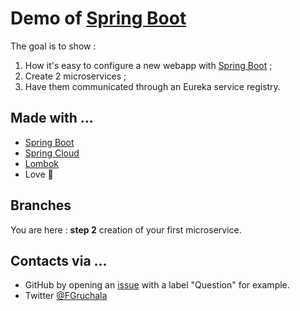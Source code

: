 # Demo of [Spring Boot](https://projects.spring.io/spring-boot/)

The goal is to show :
1. How it's easy to configure a new webapp with [Spring Boot](https://projects.spring.io/spring-boot/) ;
2. Create 2 microservices ;
3. Have them communicated through an Eureka service registry.

## Made with ...
* [Spring Boot](http://projects.spring.io/spring-boot/)
* [Spring Cloud](https://projects.spring.io/spring-cloud/)
* [Lombok](https://projectlombok.org/)
* Love :sparkling_heart:

## Branches

You are here : **step 2** creation of your first microservice.

## Contacts via ...
* GitHub by opening an [issue](https://github.com/fgruchala/demo-spring-boot/issues) with a label "Question" for example.
* Twitter [@FGruchala](https://twitter.com/FGruchala)
